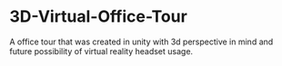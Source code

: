 # 3D-Virtual-Office-Tour

A office tour that was created in unity with 3d perspective in mind and future possibility of virtual reality headset usage.

